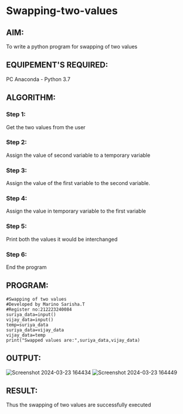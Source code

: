 # Swapping-two-values
## AIM:
To write a python program for swapping of two values
## EQUIPEMENT'S REQUIRED: 
PC
Anaconda - Python 3.7
## ALGORITHM: 
### Step 1:
Get the two values from the user
### Step 2: 
Assign the value of second variable to a temporary variable 
### Step 3: 
Assign the value of the first variable to the second variable.
### Step 4:  
Assign the value in temporary variable to the first variable
### Step 5: 
Print both the values it would be interchanged
### Step 6: 
End the program
## PROGRAM:
```
#Swapping of two values
#Developed by Marino Sarisha.T
#Register no:212223240084
suriya_data=input()
vijay_data=input()
temp=suriya_data
suriya_data=vijay_data
vijay_data=temp
print("Swapped values are:",suriya_data,vijay_data)
```
## OUTPUT:
![Screenshot 2024-03-23 164434](https://github.com/Sarishatheiveegan/Swapping-two-values/assets/144979465/b9123726-31b8-45ae-94a7-fa1c2c1217f6)
![Screenshot 2024-03-23 164449](https://github.com/Sarishatheiveegan/Swapping-two-values/assets/144979465/e2a1d04b-678b-4063-9ef4-d4bc3e2609fc)


## RESULT:
Thus the swapping of two values are successfully executed




